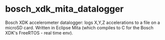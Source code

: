 # bosch_xdk_mita_datalogger
Bosch XDK accelerometer datalogger: logs X,Y,Z accelerations to a file on a microSD card. Written in Eclipse Mita (which compiles to C for the Bosch XDK's FreeRTOS - real time env).
